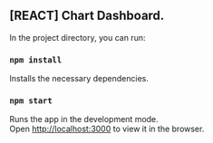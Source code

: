## [REACT] Chart Dashboard.

In the project directory, you can run:

### `npm install`

Installs the necessary dependencies.

### `npm start`

Runs the app in the development mode.<br>
Open [http://localhost:3000](http://localhost:3000) to view it in the browser.
